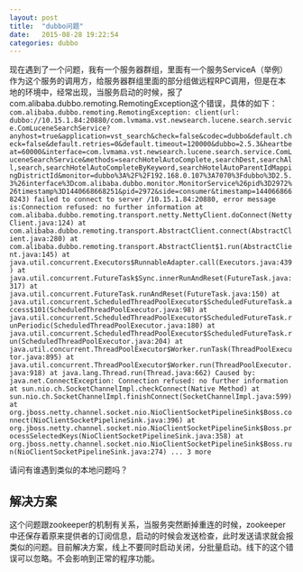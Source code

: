 ```yaml
---
layout: post
title:  "dubbo问题"
date:   2015-08-28 19:22:54
categories: dubbo
---
```

现在遇到了一个问题，我有一个服务器群组，里面有一个服务ServiceA（举例）作为这个服务的调用方，给服务器群组里面的部分组做远程RPC调用，但是在本地的环境中，经常出现，当服务启动的时候，报了com.alibaba.dubbo.remoting.RemotingException这个错误，具体的如下：
	```com.alibaba.dubbo.remoting.RemotingException: client(url: dubbo://10.15.1.84:20880/com.lvmama.vst.newsearch.lucene.search.service.ComLuceneSearchService?anyhost=true&application=vst_search&check=false&codec=dubbo&default.check=false&default.retries=0&default.timeout=120000&dubbo=2.5.3&heartbeat=60000&interface=com.lvmama.vst.newsearch.lucene.search.service.ComLuceneSearchService&methods=searchHotelAutoComplete,searchDest,searchAll,search,searchHotelAutoCompleteByKeyword,searchHotelAutoParentIdMappingDistrictId&monitor=dubbo%3A%2F%2F192.168.0.107%3A7070%3Fdubbo%3D2.5.3%26interface%3Dcom.alibaba.dubbo.monitor.MonitorService%26pid%3D2972%26timestamp%3D1440668668251&pid=2972&side=consumer&timestamp=1440668668243) failed to connect to server /10.15.1.84:20880, error message is:Connection refused: no further information
	at com.alibaba.dubbo.remoting.transport.netty.NettyClient.doConnect(NettyClient.java:124)
	at com.alibaba.dubbo.remoting.transport.AbstractClient.connect(AbstractClient.java:280)
	at com.alibaba.dubbo.remoting.transport.AbstractClient$1.run(AbstractClient.java:145)
	at java.util.concurrent.Executors$RunnableAdapter.call(Executors.java:439)
	at java.util.concurrent.FutureTask$Sync.innerRunAndReset(FutureTask.java:317)
	at java.util.concurrent.FutureTask.runAndReset(FutureTask.java:150)
	at java.util.concurrent.ScheduledThreadPoolExecutor$ScheduledFutureTask.access$101(ScheduledThreadPoolExecutor.java:98)
	at java.util.concurrent.ScheduledThreadPoolExecutor$ScheduledFutureTask.runPeriodic(ScheduledThreadPoolExecutor.java:180)
	at java.util.concurrent.ScheduledThreadPoolExecutor$ScheduledFutureTask.run(ScheduledThreadPoolExecutor.java:204)
	at java.util.concurrent.ThreadPoolExecutor$Worker.runTask(ThreadPoolExecutor.java:895)
	at java.util.concurrent.ThreadPoolExecutor$Worker.run(ThreadPoolExecutor.java:918)
	at java.lang.Thread.run(Thread.java:662)
	Caused by: java.net.ConnectException: Connection refused: no further information
	at sun.nio.ch.SocketChannelImpl.checkConnect(Native Method)
	at sun.nio.ch.SocketChannelImpl.finishConnect(SocketChannelImpl.java:599)
	at org.jboss.netty.channel.socket.nio.NioClientSocketPipelineSink$Boss.connect(NioClientSocketPipelineSink.java:396)
	at org.jboss.netty.channel.socket.nio.NioClientSocketPipelineSink$Boss.processSelectedKeys(NioClientSocketPipelineSink.java:358)
	at org.jboss.netty.channel.socket.nio.NioClientSocketPipelineSink$Boss.run(NioClientSocketPipelineSink.java:274)
	... 3 more```

请问有谁遇到类似的本地问题吗？

解决方案
----
这个问题跟zookeeper的机制有关系，当服务突然断掉重连的时候，zookeeper中还保存着原来提供者的订阅信息，启动的时候会发送检查，此时发送请求就会报类似的问题。目前解决方案，线上不要同时启动关闭，分批量启动。线下的这个错误可以忽略。不会影响到正常的程序功能。
